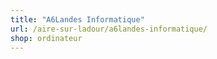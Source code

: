 ```yaml
---
title: "A6Landes Informatique"
url: /aire-sur-ladour/a6landes-informatique/
shop: ordinateur
---
```

